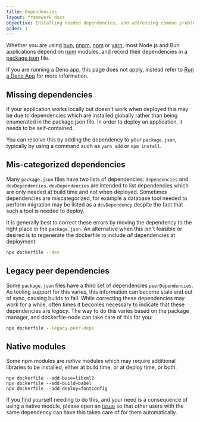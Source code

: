 ```yaml
---
title: Dependencies
layout: framework_docs
objective: Installing needed dependencies, and addressing common problems.
order: 1
---
```


Whether you are using [bun](https://bun.sh/), [pnpm](https://pnpm.io/),
[npm](https://docs.npmjs.com/cli/v9/commands/npm) or
[yarn](https://classic.yarnpkg.com/lang/en/), most Node.js and Bun applications
depend on [npm](https://www.npmjs.com/) modules, and record
their dependencies in a
[package.json](https://docs.npmjs.com/cli/v9/configuring-npm/package-json) file.

If you are running a Deno app, this page does not apply, instead refer to
[Run a Deno App](https://fly.io/docs/languages-and-frameworks/deno/) for
more information.

## Missing dependencies

If your application works locally but doesn't work when deployed this may be due to
dependencies which are installed globally rather than being enumerated in the
package.json file.  In order to deploy an application, it needs to be self-contained.

You can resolve this by adding the dependency to your `package.json`, typically by
using a command such as `yarn add` or `npm install`.

## Mis-categorized dependencies

Many `package.json` files have two lists of dependencies: `dependencies` and `devDependencies`.
`devDependencies` are intended to list dependencies which are only needed at build time and
not when deployed.  Sometimes dependencies are miscategorized, for example a database tool
needed to perform migration may be listed as a `devDependency` despite the fact that such a
tool is needed to deploy.

It is generally best to correct these errors by moving the dependency to the right place in
the `package.json`.  An alternative when this isn't feasible or desired is to regenerate the
dockerfile to include _all_ dependencies at deployment:

```cmd
npx dockerfile --dev
```

## Legacy peer dependencies

Some `package.json` files have a third set of dependencies `peerDependencies`.  As tooling
support for this varies, this information can become stale and out of sync, causing builds
to fail.  While correcting these dependencies may work for a while, often times it becomes
necessary to indicate that these dependencies are _legacy_.  The way to do this varies
based on the package manager, and dockerfile-node can take care of this for you:

```cmd
npx dockerfile --legacy-peer-deps
```

## Native modules

Some npm modules are _native_ modules which may require additional libraries to be
installed, either at build time, or at deploy time, or both.

```
npx dockerfile --add-base=libxml2
npx dockerfile --add-build=babel
npx dockerfile --add-deploy=fontconfig
```

If you find yourself needing to do this, and your need is a consequence of using a
native module, please open an [issue](https://github.com/fly-apps/dockerfile-node/issues)
so that other users with the same dependency can have this taken care of for
them automatically.
